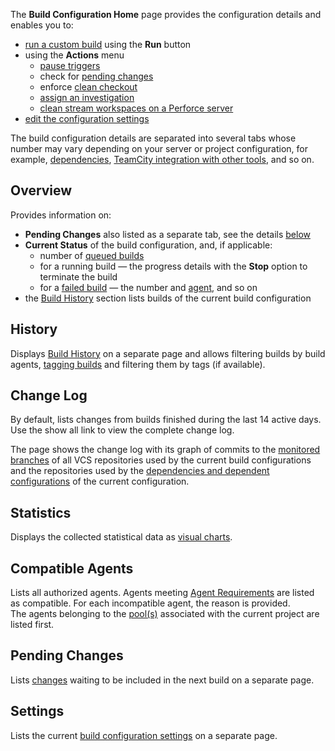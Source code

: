 [//]: # (title: Viewing Build Configuration Details)
[//]: # (auxiliary-id: Viewing Build Configuration Details)

The __Build Configuration Home__ page provides the configuration details and enables you to:
	
* [run a custom build](running-custom-build.md) using the __Run__ button
* using the __Actions__ menu			
  * [pause triggers](build-configuration.md#Build+Configuration+State)		
  * check for [pending changes](change-state.md)		
  * enforce [clean checkout](clean-checkout.md)		
  * [assign an investigation](investigating-and-muting-build-failures.md)
  * [clean stream workspaces on a Perforce server](perforce-workspace-handling-in-teamcity.md#Cleaning+Workspaces+on+Perforce+Server)
* [edit the configuration settings](creating-and-editing-build-configurations.md#Configuring+Settings)

The build configuration details are separated into several tabs whose number may vary depending on your server or project configuration, for example, [dependencies](dependent-build.md), [TeamCity integration with other tools](integrating-teamcity-with-other-tools.md), and so on. 

## Overview

Provides information on:
	
* __Pending Changes__ also listed as a separate tab, see the details [below](#Pending+Changes)	
* __Current Status__ of the build configuration, and, if applicable:			
  * number of [queued builds](build-queue.md)		
  * for a running build — the progress details with the __Stop__ option to terminate the build		
  * for a [failed build](build-state.md) — the number and [agent](build-agent.md), and so on	
* the [Build History](build-history.md) section lists builds of the current build configuration

## History

Displays [Build History](build-history.md) on a separate page and allows filtering builds by build agents, [tagging builds](build-actions.md#Add+Tags+to+Build) and filtering them by tags (if available).

## Change Log

By default, lists changes from builds finished during the last 14 active days. Use the show all link to view the complete change log.

The page shows the change log with its graph of commits to the [monitored branches](working-with-feature-branches.md#Changes) of all VCS repositories used by the current build configurations and the repositories used by the [dependencies and dependent configurations](dependent-build.md) of the current configuration.

## Statistics

Displays the collected statistical data as [visual charts](statistic-charts.md#Build+Configuration+Statistics).

## Compatible Agents

Lists all authorized agents. Agents meeting [Agent Requirements](agent-requirements.md) are listed as compatible. For each incompatible agent, the reason is provided.   
The agents belonging to the [pool(s)](configuring-agent-pools.md) associated with the current project are listed first. 

## Pending Changes

Lists [changes](change-state.md) waiting to be included in the next build on a separate page.

## Settings

Lists the current [build configuration settings](creating-and-editing-build-configurations.md#Configuring+Settings) on a separate page.